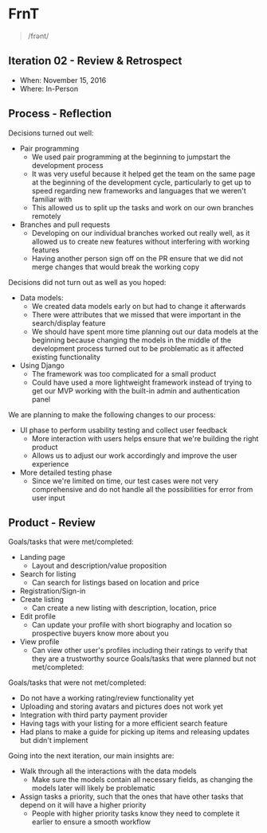 # FrnT
> /frənt/

## Iteration 02 - Review & Retrospect

* When: November 15, 2016
* Where: In-Person

## Process - Reflection

Decisions turned out well:

* Pair programming
    * We used pair programming at the beginning to jumpstart the development process 
    * It was very useful because it helped get the team on the same page at the beginning of the development cycle, particularly to get up to speed regarding new frameworks and languages that we weren't familiar with
    * This allowed us to split up the tasks and work on our own branches remotely 
* Branches and pull requests 
    * Developing on our individual branches worked out really well, as it allowed us to create new features without interfering with working features 
    * Having another person sign off on the PR ensure that we did not merge changes that would break the working copy

Decisions did not turn out as well as you hoped:

* Data models: 
    * We created data models early on but had to change it afterwards
    * There were attributes that we missed that were important in the search/display feature
    * We should have spent more time planning out our data models at the beginning because changing the models in the middle of the development process turned out to be problematic as it affected existing functionality
* Using Django
    * The framework was too complicated for a small product 
    * Could have used a more lightweight framework instead of trying to get our MVP working with the built-in admin and authentication panel

We are planning to make the following changes to our process:
* UI phase to perform usability testing and collect user feedback 
    * More interaction with users helps ensure that we're building the right product
    * Allows us to adjust our work accordingly and improve the user experience
* More detailed testing phase 
    * Since we're limited on time, our test cases were not very comprehensive and do not handle all the possibilities for error from user input


## Product - Review

Goals/tasks that were met/completed:
* Landing page
    * Layout and description/value proposition 
* Search for listing
    * Can search for listings based on location and price
* Registration/Sign-in
* Create listing
    * Can create a new listing with description, location, price 
* Edit profile
    * Can update your profile with short biography and location so prospective buyers know more about you
* View profile
    * Can view other user's profiles including their ratings to verify that they are a trustworthy source 
Goals/tasks that were planned but not met/completed:
 
Goals/tasks that were not met/completed:
* Do not have a working rating/review functionality yet 
* Uploading and storing avatars and pictures does not work yet 
* Integration with third party payment provider 
* Having tags with your listing for a more efficient search feature
* Had plans to make a guide for picking up items and releasing updates but didn't implement 

Going into the next iteration, our main insights are:
* Walk through all the interactions with the data models
    * Make sure the models contain all necessary fields, as changing the models later will likely be problematic 
* Assign tasks a priority, such that the ones that have other tasks that depend on it will have a higher priority
    * People with higher priority tasks know they need to complete it earlier to ensure a smooth workflow 